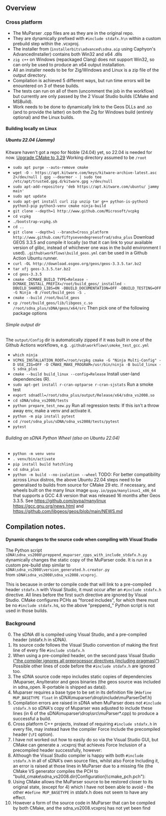 ## Overview

### Cross platform

* The MuParser .cpp files are as they are in the original repo.  
* They are dynamically prefixed with `#include stdafx.h\n` within a custom prebuild step
within the .vcxproj.
* The installer from (`installerbits\advanced\sdna.aip` using Caphyon's AdvancedInstaller) contains both Win32 and x64 .dlls
* `zig c++` on Windows (repackaged Clang) does not support Win32, so can only be used to
produce an x64 output installation.
* All an installer needs to be for Zig/Windows and Linux is a zip file of the output directory.
* Compilation is achieved 5 different ways, but run time errors will be enountered on 3 of these builds.
* The tests can run on all of them (uncomment the job in the workflow) but currently are only passed by the 2 Visual Studio builds (CMake and MSBuild).
* Work needs to be done to dynamically link to the Geos DLLs and .so (and to provide the latter) on both
the Zig for Windows build (entirely optional) and the Linux builds.

#### Building locally on Linux 
##### Ubuntu 22.04 (Jammy)
Kitware haven't got a repo for Noble (24.04) yet, so 22.04 is needed for now.
[Upgrade CMake to 3.29](https://askubuntu.com/a/1157132)
Working directory assumed to be `/root`
* `sudo apt purge --auto-remove cmake`
* `wget -O - https://apt.kitware.com/keys/kitware-archive-latest.asc 2>/dev/null | gpg --dearmor - | sudo tee /etc/apt/trusted.gpg.d/kitware.gpg >/dev/null`
* `sudo apt-add-repository 'deb https://apt.kitware.com/ubuntu/ jammy main'`
* `sudo apt update`
* `sudo apt-get install curl zip unzip tar g++ python-is-python3 python3-pip python3-venv cmake ninja-build `
* `git clone --depth=1 http://www.github.com/Microsoft/vcpkg`
* `cd vcpkg`
* `./bootstrap-vcpkg.sh`
* `cd ..`
* `git clone --depth=1 --branch=Cross_platform  http://www.github.com/fiftysevendegreesofrad/sdna_plus`
Download GEOS 3.3.5 and compile it locally (so that it can link to your available version of glibc, instead of whichever one was in the build environment I used).  `.github\workflows\build_geos.yml` can be used in a Github Action Ubuntu runner.
* `curl -OL http://download.osgeo.org/geos/geos-3.3.5.tar.bz2`
* `tar xfj geos-3.3.5.tar.bz2`
* `cd geos-3.3.5`
* `cmake -DCMAKE_BUILD_TYPE=Release -DCMAKE_INSTALL_PREFIX=/root/build_geos/_installed -DBUILD_SHARED_LIBS=ON -DBUILD_DOCUMENTATION=OFF -DBUILD_TESTING=OFF -G Ninja -B /root/build_geos -S .`
* `cmake --build /root/build_geos`
* `cp /root/build_geos/lib/libgeos_c.so /root/sdna_plus/sDNA/geos/x64/src`
Then pick one of the following package options
###### Simple output dir 
The `output/Config` dir is automatically zipped if it was built in one of the Github Actions workflows, 
e.g. `.github\workflows\smoke_test_gcc.yml`
* `which ninja`
* `VCPKG_INSTALLATION_ROOT=/root/vcpkg cmake -G "Ninja Multi-Config" -D USE_ZIG=OFF -D CMAKE_MAKE_PROGRAM=/usr/bin/ninja -B build_linux -S sdna_plus`
* `cmake --build build_linux --config=Release`
Install user-land dependencies (R).
* `sudo apt-get install r-cran-optparse r-cran-sjstats`
Run a smoke test
* `export sdnadll=/root/sdna_plus/output/Release/x64/sdna_vs2008.so`
* `cd sDNA/sdna_vs2008/tests`
* `python prepare_test_new.py`
Run all regression tests:
If this isn't a throw away env, make a venv and activate it.
* `python -m pip install pytest`
* `cd /root/sdna_plus/sDNA/sdna_vs2008/tests/pytest`
* `pytest`
###### Building an sDNA Python Wheel (also on Ubuntu 22.04)
* `python -m venv venv`
* `. venv/bin/activate`
* `pip install build hatchling`
* `cd sdna_plus`
* `python -m build --no-isolation --wheel`
TODO:  For better compatibility across Linux distros, the above Ubuntu 22.04 steps need to 
be generalised to builds from source for
CMake 29 etc. if necessary, and wheels built on the many linux image `quay.io/pypa/manylinux1_x86_64` that
supports a GCC 4.8 version that was released 16 months after Geos 3.3.5.  See https://github.com/pypa/manylinux
https://gcc.gnu.org/news.html and https://github.com/libgeos/geos/blob/main/NEWS.md

## Compilation notes.
#### Dynamic changes to the source code when compiling with Visual Studio
The Python script `sDNA\sdna_vs2008\preppend_muparser_cpps_with_include_stdafx.h.py`
dynamically changes the static copy of the MuParser code. It is run in a custom pre-build 
step similar to `sDNA\sdna_vs2008\version_generated.h.creator.py`  
from `sDNA\sdna_vs2008\sdna_vs2008.vcxproj`.

This is because in order to compile code that will link to a pre-compiled 
header `stdafx.h` with Visual Studio, it must occur after an `#include stdafx.h` 
directive.  All lines before the first such directive are ignored by Visual Studio. 
CMake configures PCHs as "forced includes", for which there must be no `#include stdafx.h`s,
so the above "preppend_" Python script is not used in those builds. 
### Background
 0) The sDNA dll is compiled using Visual Studio, and a pre-compiled header (stdafx.h in sDNA).  
 1) Its source code follows the Visual Studio convention of making the 
first line of every file `#include stdafx.h`
 2) When using a pre-compiled header, on the second pass Visual Studio
(["the compiler ignores all preprocessor directives (including pragmas)"](https://learn.microsoft.com/en-us/cpp/build/creating-precompiled-header-files?view=msvc-170#source-file-consistency))
Possible other lines of code before the `#include stdafx.h` are ignored too.
 3) The sDNA source code repo includes static copies of dependencies (Muparser, AnyIterator and geos binaries (the geos source was included in sdna_open.  R-portable is shipped as data)).
 4) Muparser requires a base type to be set in its definition file (`#define MUP_BASETYPE float` in sDNA\muparser\drop\include\muParserDef.h)
 5) Compilation errors are raised in sDNA when MuParser does not `#include stdafx.h` 
    so sDNA's copy of Muparser was adjusted to include these lines (in 6 of the 
    sDNA\muparser\drop\src\muParser*.cpp) to produce a successful a build.
 6) Cross platform C++ projects, instead of requiring `#include stdafx.h` in every file, may 
    instead have the compiler Force Include the precompiled header (`\FI` option).
 7) I have not worked out how to easily do so via the Visual Studio GUI, but CMake 
 can generate a .vcxproj that achieves Force Inclusion of a precompiled header 
 successfully, however:
 8) Although the Visual Studio compiler is happy with both `#include stdafx.h` in all of sDNA's 
 own source files, whilst also Force Including it, an error is raised at those lines in MuParser due 
 to a missing file (the CMake VS generator compiles the PCH to "build_cmake\sdna_vs2008.dir\{Configuration}\cmake_pch.pch"):
 9) Using CMake allows the MuParser source to be restored closer to its original state,
 (except for 4) which I have not been able to avoid - the other `#define MUP_BASETYPE` in 
 stdafx.h does not seem to 
 have any effect.  
 10) However a form of the source code in MuParser that can be compiled by both CMake, and
 the sdna_vs2008.vcxproj has not yet been find




